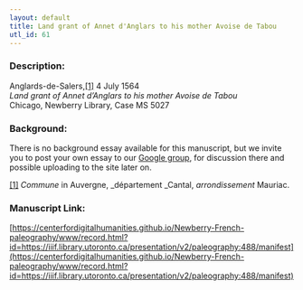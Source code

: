 ```yaml
---
layout: default
title: Land grant of Annet d'Anglars to his mother Avoise de Tabou
utl_id: 61
---
```


### Description:

Anglards-de-Salers,<a id="_ftnref1">[[1]](#_ftn1)</a> 4 July 1564<br>
_Land grant of Annet d’Anglars to his mother Avoise de Tabou_<br>
Chicago, Newberry Library, Case MS 5027

### Background:

There is no background essay available for this manuscript, but we invite you to post your own essay to our [Google group](https://paleography.library.utoronto.ca/content/group-work), for discussion there and possible uploading to the site later on.

<a id="_ftn1">[[1]](#_ftnref1)</a> _Commune_ in Auvergne, _département _Cantal, _arrondissement_ Mauriac. 

### Manuscript Link:

[https://centerfordigitalhumanities.github.io/Newberry-French-paleography/www/record.html?id=https://iiif.library.utoronto.ca/presentation/v2/paleography:488/manifest](https://centerfordigitalhumanities.github.io/Newberry-French-paleography/www/record.html?id=https://iiif.library.utoronto.ca/presentation/v2/paleography:488/manifest)
